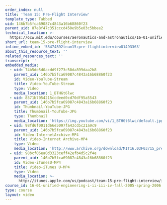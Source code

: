 ```yaml
---
order_index: null
title: 'Team 15: Pre-Flight Interview'
template_type: Tabbed
uid: 146b7b5fca69087c4843a16b68860f23
parent_uid: 87e8f47c351cccd450e9b5e03c5bbee2
technical_location: >-
  https://ocw.mit.edu/courses/aeronautics-and-astronautics/16-01-unified-engineering-i-ii-iii-iv-fall-2005-spring-2006/systems-labs-04/team-15-pre-flight-interview
short_url: team-15-pre-flight-interview
inline_embed_id: '58474892team15:pre-flightinterview81493363'
about_this_resource_text: ''
related_resources_text: ''
transcript: ''
embedded_media:
  - uid: 74b5de5d0acdd9f273c50da899daa2b8
    parent_uid: 146b7b5fca69087c4843a16b68860f23
    id: Video-YouTube-Stream
    title: Video-YouTube-Stream
    type: Video
    media_location: 1_BTHGt6lwc
  - uid: 8571b7054215ccdeed0cd70df95a5543
    parent_uid: 146b7b5fca69087c4843a16b68860f23
    id: Thumbnail-YouTube-JPG
    title: Thumbnail-YouTube-JPG
    type: Thumbnail
    media_location: 'https://img.youtube.com/vi/1_BTHGt6lwc/default.jpg'
  - uid: 98fd6f0011d66e5097fa43cd5c21a9c9
    parent_uid: 146b7b5fca69087c4843a16b68860f23
    id: Video-InternetArchive-MP4
    title: Video-Internet Archive-MP4
    type: Video
    media_location: 'http://www.archive.org/download/MIT16.03F03/15_pre-220k.mp4'
  - uid: 98bcf06ea0d3323ceff42efb4d5c2f4e
    parent_uid: 146b7b5fca69087c4843a16b68860f23
    id: Video-iTunesU-MP4
    title: Video-iTunes U-MP4
    type: Video
    media_location: >-
      http://itunes.apple.com/us/podcast/team-15-pre-flight-interview/id354868963?i=80690307
course_id: 16-01-unified-engineering-i-ii-iii-iv-fall-2005-spring-2006
type: course
layout: video
---
```

